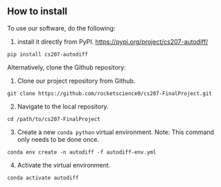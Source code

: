 ## How to install

To use our software, do the following:

1. install it directly from PyPI.
    https://pypi.org/project/cs207-autodiff/
```
pip install cs207-autodiff
```


Alternatively, clone the Github repository:
1. Clone our project repository from Github.
```
git clone https://github.com/rocketscience0/cs207-FinalProject.git
```
 
2. Navigate to the local repository.
```
cd /path/to/cs207-FinalProject
```

3. Create a new `conda python` virtual environment. Note: This command only needs to be done once.
```
conda env create -n autodiff -f autodiff-env.yml
```

4. Activate the virtual environment.
```
conda activate autodiff
```

